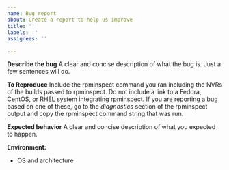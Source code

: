 ```yaml
---
name: Bug report
about: Create a report to help us improve
title: ''
labels: ''
assignees: ''

---
```


**Describe the bug**
A clear and concise description of what the bug is.  Just a few sentences will do.

**To Reproduce**
Include the rpminspect command you ran including the NVRs of the builds passed to rpminspect.  Do not include a link to a Fedora, CentOS, or RHEL system integrating rpminspect.  If you are reporting a bug based on one of these, go to the *diagnostics* section of the rpminspect output and copy the rpminspect command string that was run.

**Expected behavior**
A clear and concise description of what you expected to happen.

**Environment:**
 - OS and architecture
